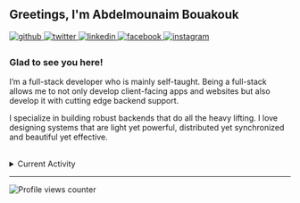## Greetings, I'm Abdelmounaim Bouakouk  
  

<a href="https://github.com/thatmounaim" target="_blank">
<img src=https://img.shields.io/badge/github-%2324292e.svg?&style=for-the-badge&logo=github&logoColor=white alt=github style="margin-bottom: 5px;" />
</a>
<a href="https://twitter.com/thatmounaim" target="_blank">
<img src=https://img.shields.io/badge/twitter-%2300acee.svg?&style=for-the-badge&logo=twitter&logoColor=white alt=twitter style="margin-bottom: 5px;" />
</a>
<a href="https://linkedin.com/in/thatmounaim" target="_blank">
<img src=https://img.shields.io/badge/linkedin-%231E77B5.svg?&style=for-the-badge&logo=linkedin&logoColor=white alt=linkedin style="margin-bottom: 5px;" />
</a>
<a href="https://www.facebook.com/thatmounaim" target="_blank">
<img src=https://img.shields.io/badge/facebook-%232E87FB.svg?&style=for-the-badge&logo=facebook&logoColor=white alt=facebook style="margin-bottom: 5px;" />
</a>
<a href="https://instagram.com/thatmounaim" target="_blank">
<img src=https://img.shields.io/badge/instagram-%23000000.svg?&style=for-the-badge&logo=instagram&logoColor=white alt=instagram style="margin-bottom: 5px;" />
</a>  
  



### Glad to see you here!  
I’m a full-stack developer who is mainly self-taught. Being a full-stack allows me to not only develop client-facing apps and websites but also develop it with cutting edge backend support.

I specialize in building robust backends that do all the heavy lifting. I love designing systems that are light yet powerful, distributed yet synchronized and beautiful yet effective.  
  

<br/>  

<details><summary> Current Activity </summary><table><tr>
  <td valign="top" width="75%">
<br>
    
    
- 🌱 Creating some Utility Packages for Node (and/or) NestJS
- 📖 Learning NebulaGraph
- ㊙️ Some Secrets :b
</td><td valign="top" width="25%">

<div align="center">
<img src="https://avatars.githubusercontent.com/u/43970153" align="center" style="width: 100%" />
</div>  


</td></tr></table></details>  

----
![Profile views counter](https://komarev.com/ghpvc/?username=thatmounaim&&style=flat-square)

